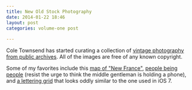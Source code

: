 ```yaml
---
title: New Old Stock Photography
date: 2014-01-22 18:46
layout: post
categories: volume-one post
  
---
```



Cole Townsend has started curating a collection of [vintage photography from public archives](http://nos.twnsnd.co). All of the images are free of any known copyright. 

Some of my favorites include this [map of "New France"](http://www.flickr.com/photos/mississippi-dept-of-archives-and-history/10538987164/), [people being people](http://www.flickr.com/photos/nationaalarchief/9290708225/) (resist the urge to think the middle gentleman is holding a phone), and [a lettering grid](http://nos.twnsnd.co/image/71976363871) that looks oddly similar to the one used in iOS 7. 
